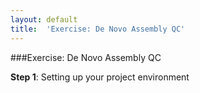 ```yaml
---
layout: default
title:  'Exercise: De Novo Assembly QC'
---
```


###Exercise: De Novo Assembly QC

**Step 1**: Setting up your project environment  
